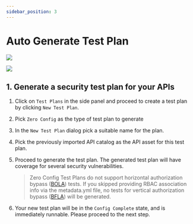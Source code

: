 ```yaml
---
sidebar_position: 3
---
```



# Auto Generate Test Plan
![](../../../../../assets/zero-conf-test-plan.svg)

![](../../../../../assets/zero-conf-flow-2.svg)


## 1. Generate a security test plan for your APIs

1. Click on `Test Plans` in the side panel and proceed to create a test plan by clicking `New Test Plan`.

2. Pick `Zero Config` as the type of test plan to generate 

3. In the `New Test Plan` dialog pick a suitable name for the plan. 

4. Pick the previously imported API catalog as the API asset for this test plan.

5. Proceed to generate the test plan. The generated test plan will have coverage for several security vulnerabilities.
    > Zero Config Test Plans do not support horizontal authorization bypass ([BOLA][bola]) tests. If you skipped providing RBAC association info via the metadata.yml file, no tests for vertical authorization bypass ([BFLA][bfla]) will be generated.

6. Your new test plan will be in the `Config Complete` state, and is immediately runnable. Please proceed to the next step.


[bola]: /vulnerabilities/v1/OWASP-API-10/A1-BOLA
[bfla]: /vulnerabilities/v1/OWASP-API-10/A5-BFLA



